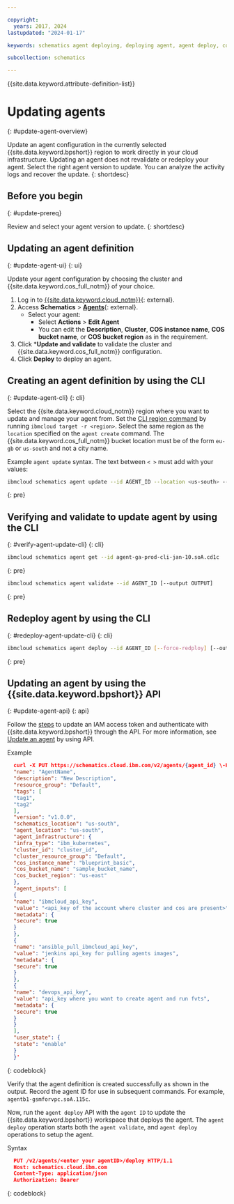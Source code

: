 ```yaml
---

copyright:
  years: 2017, 2024
lastupdated: "2024-01-17"

keywords: schematics agent deploying, deploying agent, agent deploy, command-line, api, ui

subcollection: schematics

---
```


{{site.data.keyword.attribute-definition-list}}


# Updating agents
{: #update-agent-overview}

Update an agent configuration in the currently selected {{site.data.keyword.bpshort}} region to work directly in your cloud infrastructure. Updating an agent does not revalidate or redeploy your agent. Select the right agent version to update. You can analyze the activity logs and recover the update.
{: shortdesc}

## Before you begin
{: #update-prereq}

Review and select your agent version to update.
{: shortdesc}

## Updating an agent definition
{: #update-agent-ui}
{: ui}

Update your agent configuration by choosing the cluster and {{site.data.keyword.cos_full_notm}} of your choice.

1. Log in to [{{site.data.keyword.cloud_notm}}](https://cloud.ibm.com/){: external}.
2. Access **Schematics** > [**Agents**](https://cloud.ibm.com/schematics/agents){: external}.
    - Select your agent:
        - Select **Actions** > **Edit Agent**
        - You can edit the **Description**, **Cluster**, **COS instance name**, **COS bucket name**, or **COS bucket region** as in the requirement.
3. Click ***Update and validate** to validate the cluster and {{site.data.keyword.cos_full_notm}} configuration.
4. Click **Deploy** to deploy an agent.

## Creating an agent definition by using the CLI 
{: #update-agent-cli}
{: cli}

Select the {{site.data.keyword.cloud_notm}} region where you want to update and manage your agent from. Set the [CLI region command](/docs/cli?topic=cli-ibmcloud_cli#ibmcloud_target) by running `ibmcloud target -r <region>`. Select the same region as the `location` specified on the `agent create` command. The {{site.data.keyword.cos_full_notm}} bucket location must be of the form `eu-gb` or `us-south` and not a city name.

Example `agent update` syntax. The text between `< >` must add with your values:

```sh
ibmcloud schematics agent update --id AGENT_ID --location <us-south> --agent-location <us-south> --version <1.0.0> --infra-type <ibm_kubernetes> --cluster-id <cg3fgvad0dak571xxx> --cluster-resource-group <Default> --cos-instance-name <agent-cos-instance> --cos-bucket <agent-cos-bucket> --cos-location <us-east> --resource-group <Default>
```
{: pre}


## Verifying and validate to update agent by using the CLI
{: #verify-agent-update-cli}
{: cli}

```sh
ibmcloud schematics agent get --id agent-ga-prod-cli-jan-10.soA.cd1c
```
{: pre}

```sh
ibmcloud schematics agent validate --id AGENT_ID [--output OUTPUT]
```
{: pre}

## Redeploy agent by using the CLI
{: #redeploy-agent-update-cli}
{: cli}

```sh
ibmcloud schematics agent deploy --id AGENT_ID [--force-redploy] [--output OUTPUT]
```
{: pre}

## Updating an agent by using the {{site.data.keyword.bpshort}} API
{: #update-agent-api}
{: api}

Follow the [steps](/docs/schematics?topic=schematics-setup-api#cs_api) to update an IAM access token and authenticate with {{site.data.keyword.bpshort}} through the API. For more information, see [Update an agent](/apidocs/schematics/schematics#update-agent-data) by using API.

Example

```json
  curl -X PUT https://schematics.cloud.ibm.com/v2/agents/{agent_id} \-H 'Authorization: Bearer <Auth Key>' -H 'X-Feature-Agents: true' -H 'refresh_token: <refresh_token> ' -d '{
  "name": "AgentName",
  "description": "New Description",
  "resource_group": "Default",
  "tags": [
  "tag1",
  "tag2"
  ],
  "version": "v1.0.0",
  "schematics_location": "us-south",
  "agent_location": "us-south",
  "agent_infrastructure": {
  "infra_type": "ibm_kubernetes",
  "cluster_id": "cluster_id",
  "cluster_resource_group": "Default",
  "cos_instance_name": "blueprint_basic",
  "cos_bucket_name": "sample_bucket_name",
  "cos_bucket_region": "us-east"
  },
  "agent_inputs": [
  {
  "name": "ibmcloud_api_key",
  "value": "<api_key of the account where cluster and cos are present>",
  "metadata": {
  "secure": true
  }
  },
  {
  "name": "ansible_pull_ibmcloud_api_key",
  "value": "jenkins api_key for pulling agents images",
  "metadata": {
  "secure": true
  }
  },
  {   
  "name": "devops_api_key",
  "value": "api_key where you want to create agent and run fvts",
  "metadata": {
  "secure": true
  }
  }
  ],
  "user_state": {
  "state": "enable"
  }
  }'
```
{: codeblock}

Verify that the agent definition is created successfully as shown in the output. Record the agent ID for use in subsequent commands. For example, `agentb1-gsmforvpc.soA.115c`.

Now, run the `agent deploy` API with the `agent ID` to update the {{site.data.keyword.bpshort}} workspace that deploys the agent. The `agent deploy` operation starts both the `agent validate`, and `agent deploy` operations to setup the agent.

Syntax

```json
  PUT /v2/agents/<enter your agentID>/deploy HTTP/1.1
  Host: schematics.cloud.ibm.com
  Content-Type: application/json
  Authorization: Bearer 
```
{: codeblock}